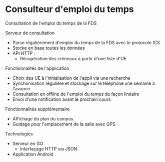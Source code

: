 # Consulteur d'emploi du temps

Consultation de l'emploi du temps de la FDS

Serveur de consultation
- Parse régulièrement d'emploi du temps de la FDS avec le protocole ICS
- Stocke en base toutes les données
- API HTTP :
    - Récupération des créneaux à partir d'une liste d'UE

Fonctionnalités de l'application
- Choix des UE à l'initialiastion de l'appli via une recherche
- Synchonisation régulière et stockage sur le téléphone une semaine à l'avance
- Consultation en offline de l'emploi du temps de façon linéaire
- Envoi d'une notification avant le prochain cours

Fonctionnalités supplémentaire
- Affichage du plan du campus
- Guidage pour l'emplacement de la salle avec GPS

Technologies
- Serveur en GO
    - Interfaçage HTTP via JSON
- Application Android
